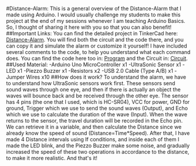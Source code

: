 #Distance-Alarm:
  This is a general overview of the Distance-Alarm that I made using Arduino. I would usually challenge my students to make this project at the end of my sessions whenever
I am teaching Arduino Basics. So, I thought of sharing it here with you so that you can also benefit!
##Important Links:
You can find the detailed project in TinkerCad here: [Distance-Alarm](https://www.tinkercad.com/things/iDJrW2kYhvd-distance-alarm).
You will find both the circuit and the code there, and you can copy it and simulate the alarm or customize it yourself!
I have included several comments to the code, to help you understand what each command does.
You can find the code here too in: [Program](Distance-Alarm/Program) and the Circuit in: [Circuit](Distance-Alarm/Circuit).
##Used Material:
-Arduino Uno MicroController x1
-UltraSonic Sensor x1
-LED x1
-Piezzo Buzzer x1
-Resistors x2
-USB 2.0 Cable (Type A/B) x1
-Jumper Wires x10
##How does it work?
  To understand the alarm, we have to understand how UltraSonic sensors work first. These sensors send sound waves through one eye, and then if there is actually an object 
the waves will bounce back and be received through the other eye. The sensor has 4 pins (the one that I used, which is HC-SR04), VCC for power, GND for ground, Trigger which
we use to send the sound waves (Output), and Echo which we use to calculate the duration of the wave (Input). When the wave returns to the sensor, the travel duration will
be recorded in the Echo pin. We can retrieve it in a variable, and then calculate the Distance since we already know the speed of sound (Distance=Time*Speed). After that,
I have made 4 Distance intervals using If conditions, and inside each of them I made the LED blink, and the Piezzo Buzzer make some noise, and gradually increased the speed
of these two operations in accordance to the distance, to make it more realistic. And that's it!
